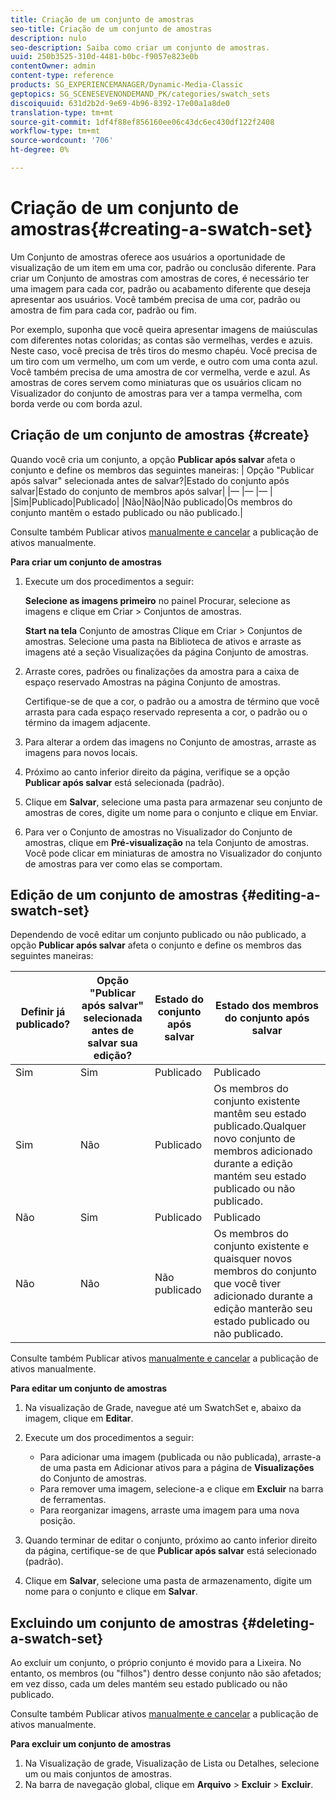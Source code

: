 ```yaml
---
title: Criação de um conjunto de amostras
seo-title: Criação de um conjunto de amostras
description: nulo
seo-description: Saiba como criar um conjunto de amostras.
uuid: 250b3525-310d-4481-b0bc-f9057e823e0b
contentOwner: admin
content-type: reference
products: SG_EXPERIENCEMANAGER/Dynamic-Media-Classic
geptopics: SG_SCENESEVENONDEMAND_PK/categories/swatch_sets
discoiquuid: 631d2b2d-9e69-4b96-8392-17e00a1a8de0
translation-type: tm+mt
source-git-commit: 1df4f88ef856160ee06c43dc6ec430df122f2408
workflow-type: tm+mt
source-wordcount: '706'
ht-degree: 0%

---
```



# Criação de um conjunto de amostras{#creating-a-swatch-set}

Um Conjunto de amostras oferece aos usuários a oportunidade de visualização de um item em uma cor, padrão ou conclusão diferente. Para criar um Conjunto de amostras com amostras de cores, é necessário ter uma imagem para cada cor, padrão ou acabamento diferente que deseja apresentar aos usuários. Você também precisa de uma cor, padrão ou amostra de fim para cada cor, padrão ou fim.

Por exemplo, suponha que você queira apresentar imagens de maiúsculas com diferentes notas coloridas; as contas são vermelhas, verdes e azuis. Neste caso, você precisa de três tiros do mesmo chapéu. Você precisa de um tiro com um vermelho, um com um verde, e outro com uma conta azul. Você também precisa de uma amostra de cor vermelha, verde e azul. As amostras de cores servem como miniaturas que os usuários clicam no Visualizador do conjunto de amostras para ver a tampa vermelha, com borda verde ou com borda azul.

## Criação de um conjunto de amostras {#create}

Quando você cria um conjunto, a opção **Publicar após salvar** afeta o conjunto e define os membros das seguintes maneiras:
| Opção &quot;Publicar após salvar&quot; selecionada antes de salvar?|Estado do conjunto após salvar|Estado do conjunto de membros após salvar|
|— |— |— |
|Sim|Publicado|Publicado|
|Não|Não|Não publicado|Os membros do conjunto mantêm o estado publicado ou não publicado.|

Consulte também Publicar ativos [manualmente e cancelar](publishing-files.md#manually_publishing_assets) a publicação de ativos [](publishing-files.md#manually_unpublishing_assets)manualmente.

**Para criar um conjunto de amostras**

1. Execute um dos procedimentos a seguir:

   **Selecione as imagens primeiro** no painel Procurar, selecione as imagens e clique em Criar > Conjuntos de amostras.

   **Start na tela** Conjunto de amostras Clique em Criar > Conjuntos de amostras. Selecione uma pasta na Biblioteca de ativos e arraste as imagens até a seção Visualizações da página Conjunto de amostras.

1. Arraste cores, padrões ou finalizações da amostra para a caixa de espaço reservado Amostras na página Conjunto de amostras.

   Certifique-se de que a cor, o padrão ou a amostra de término que você arrasta para cada espaço reservado representa a cor, o padrão ou o término da imagem adjacente.

1. Para alterar a ordem das imagens no Conjunto de amostras, arraste as imagens para novos locais.
1. Próximo ao canto inferior direito da página, verifique se a opção **Publicar após salvar** está selecionada (padrão).
1. Clique em **Salvar**, selecione uma pasta para armazenar seu conjunto de amostras de cores, digite um nome para o conjunto e clique em Enviar.
1. Para ver o Conjunto de amostras no Visualizador do Conjunto de amostras, clique em **Pré-visualização** na tela Conjunto de amostras. Você pode clicar em miniaturas de amostra no Visualizador do conjunto de amostras para ver como elas se comportam.

## Edição de um conjunto de amostras {#editing-a-swatch-set}

Dependendo de você editar um conjunto publicado ou não publicado, a opção **Publicar após salvar** afeta o conjunto e define os membros das seguintes maneiras:

| Definir já publicado? | Opção &quot;Publicar após salvar&quot; selecionada antes de salvar sua edição? | Estado do conjunto após salvar | Estado dos membros do conjunto após salvar |
|--- |--- |--- |--- |
| Sim | Sim | Publicado | Publicado |
| Sim | Não | Publicado | Os membros do conjunto existente mantêm seu estado publicado.Qualquer novo conjunto de membros adicionado durante a edição mantém seu estado publicado ou não publicado. |
| Não | Sim | Publicado | Publicado |
| Não | Não | Não publicado | Os membros do conjunto existente e quaisquer novos membros do conjunto que você tiver adicionado durante a edição manterão seu estado publicado ou não publicado. |

Consulte também Publicar ativos [manualmente e cancelar](publishing-files.md#manually_publishing_assets) a publicação de ativos [](publishing-files.md#manually_unpublishing_assets)manualmente.

**Para editar um conjunto de amostras**

1. Na visualização de Grade, navegue até um SwatchSet e, abaixo da imagem, clique em **Editar**.
1. Execute um dos procedimentos a seguir:

   * Para adicionar uma imagem (publicada ou não publicada), arraste-a de uma pasta em Adicionar ativos para a página de **Visualizações** do Conjunto de amostras.
   * Para remover uma imagem, selecione-a e clique em **Excluir** na barra de ferramentas.
   * Para reorganizar imagens, arraste uma imagem para uma nova posição.

1. Quando terminar de editar o conjunto, próximo ao canto inferior direito da página, certifique-se de que **Publicar após salvar** está selecionado (padrão).
1. Clique em **Salvar**, selecione uma pasta de armazenamento, digite um nome para o conjunto e clique em **Salvar**.

## Excluindo um conjunto de amostras {#deleting-a-swatch-set}

Ao excluir um conjunto, o próprio conjunto é movido para a Lixeira. No entanto, os membros (ou &quot;filhos&quot;) dentro desse conjunto não são afetados; em vez disso, cada um deles mantém seu estado publicado ou não publicado.

Consulte também Publicar ativos [manualmente e cancelar](publishing-files.md#manually_publishing_assets) a publicação de ativos [](publishing-files.md#manually_unpublishing_assets)manualmente.

**Para excluir um conjunto de amostras**

1. Na Visualização de grade, Visualização de Lista ou Detalhes, selecione um ou mais conjuntos de amostras.
1. Na barra de navegação global, clique em **Arquivo** > **Excluir** > **Excluir**.

